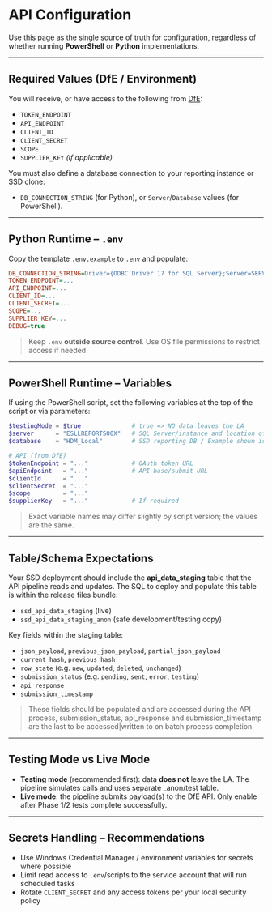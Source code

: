 # API Configuration

Use this page as the single source of truth for configuration, regardless of whether running **PowerShell** or **Python** implementations.

---

## Required Values (DfE / Environment)

You will receive, or have access to the following from [DfE](https://pp-find-and-use-an-api.education.gov.uk/api/83):

- `TOKEN_ENDPOINT`
- `API_ENDPOINT`
- `CLIENT_ID`
- `CLIENT_SECRET`
- `SCOPE`
- `SUPPLIER_KEY` *(if applicable)*

You must also define a database connection to your reporting instance or SSD clone:

- `DB_CONNECTION_STRING` (for Python), or `Server`/`Database` values (for PowerShell).

---

## Python Runtime – `.env`

Copy the template `.env.example` to `.env` and populate:

```ini
DB_CONNECTION_STRING=Driver={ODBC Driver 17 for SQL Server};Server=SERVER\INSTANCE;Database=HDM_Local;Trusted_Connection=yes;
TOKEN_ENDPOINT=...
API_ENDPOINT=...
CLIENT_ID=...
CLIENT_SECRET=...
SCOPE=...
SUPPLIER_KEY=...
DEBUG=true
```

> Keep `.env` **outside source control**. Use OS file permissions to restrict access if needed.

---

## PowerShell Runtime – Variables

If using the PowerShell script, set the following variables at the top of the script or via parameters:

```powershell
$testingMode = $true              # true => NO data leaves the LA
$server      = "ESLLREPORTS00X"   # SQL Server/instance and location of $database 
$database    = "HDM_Local"        # SSD reporting DB / Example shown is for SystemC

# API (from DfE)
$tokenEndpoint = "..."            # OAuth token URL
$apiEndpoint   = "..."            # API base/submit URL
$clientId      = "..."            
$clientSecret  = "..."            
$scope         = "..."            
$supplierKey   = "..."            # If required
```

> Exact variable names may differ slightly by script version; the values are the same.

---

## Table/Schema Expectations

Your SSD deployment should include the **api_data_staging** table that the API pipeline reads and updates. The SQL to deploy and populate this table is within the release files bundle:

- `ssd_api_data_staging` (live)  
- `ssd_api_data_staging_anon` (safe development/testing copy)

Key fields within the staging table:
- `json_payload`, `previous_json_payload`, `partial_json_payload`
- `current_hash`, `previous_hash`
- `row_state` (e.g. `new`, `updated`, `deleted`, `unchanged`)
- `submission_status` (e.g. `pending`, `sent`, `error`, `testing`)
- `api_response`
- `submission_timestamp`

> These fields should be populated and are accessed during the API process, submission_status, api_response and submission_timestamp are the last to be accessed|written to on batch process completion.

---

## Testing Mode vs Live Mode

- **Testing mode** (recommended first): data **does not** leave the LA. The pipeline simulates calls and uses separate _anon/test table.
- **Live mode**: the pipeline submits payload(s) to the DfE API. Only enable after Phase 1/2 tests complete successfully.

---

## Secrets Handling – Recommendations

- Use Windows Credential Manager / environment variables for secrets where possible
- Limit read access to `.env`/scripts to the service account that will run scheduled tasks
- Rotate `CLIENT_SECRET` and any access tokens per your local security policy
